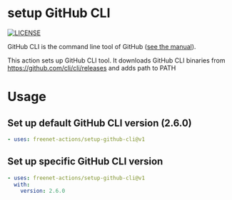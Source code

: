 # setup GitHub CLI
[![LICENSE](https://img.shields.io/github/license/freenet-actions/setup-github-cli)](https://github.com/freenet-actions/setup-github-cli/blob/main/LICENSE)

GitHub CLI is the command line tool of GitHub ([see the manual](https://cli.github.com/manual/)).

This action sets up GitHub CLI tool. It downloads GitHub CLI binaries from https://github.com/cli/cli/releases and adds path to PATH

   
# Usage
## Set up default GitHub CLI version (2.6.0)
```yaml
- uses: freenet-actions/setup-github-cli@v1
```
## Set up specific GitHub CLI version
```yaml
- uses: freenet-actions/setup-github-cli@v1
  with:
    version: 2.6.0
```
